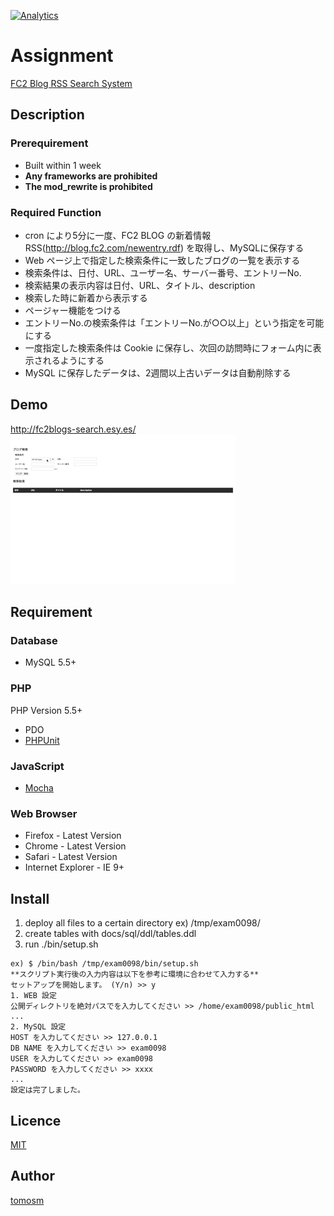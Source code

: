[![Analytics](https://ga-beacon.appspot.com/UA-84540030-1/welcome-page)](https://github.com/tomosm/fc2blogs-search)

Assignment
==========

[FC2 Blog RSS Search System](http://fc2blogs-search.esy.es/)

## Description

### Prerequirement
- Built within 1 week
- **Any frameworks are prohibited**
- **The mod_rewrite is prohibited**

### Required Function
- cron により5分に一度、FC2 BLOG の新着情報 RSS(http://blog.fc2.com/newentry.rdf) を取得し、MySQLに保存する
- Web ページ上で指定した検索条件に一致したブログの一覧を表示する
- 検索条件は、日付、URL、ユーザー名、サーバー番号、エントリーNo.
- 検索結果の表示内容は日付、URL、タイトル、description
- 検索した時に新着から表示する
- ページャー機能をつける
- エントリーNo.の検索条件は「エントリーNo.が○○以上」という指定を可能にする
- 一度指定した検索条件は Cookie に保存し、次回の訪問時にフォーム内に表示されるようにする
- MySQL に保存したデータは、2週間以上古いデータは自動削除する

## Demo

http://fc2blogs-search.esy.es/
![Demo](./images/demo.gif "Demo")

## Requirement
### Database

- MySQL 5.5+

### PHP
PHP Version 5.5+

- PDO
- [PHPUnit](https://phpunit.de/)

### JavaScript

- [Mocha](https://mochajs.org/)

### Web Browser

- Firefox - Latest Version
- Chrome - Latest Version
- Safari - Latest Version
- Internet Explorer - IE 9+

## Install

1. deploy all files to a certain directory ex) /tmp/exam0098/
2. create tables with docs/sql/ddl/tables.ddl
3. run ./bin/setup.sh
```
ex) $ /bin/bash /tmp/exam0098/bin/setup.sh
**スクリプト実行後の入力内容は以下を参考に環境に合わせて入力する**
セットアップを開始します。 (Y/n) >> y
1. WEB 設定
公開ディレクトリを絶対パスでを入力してください >> /home/exam0098/public_html
...
2. MySQL 設定
HOST を入力してください >> 127.0.0.1
DB NAME を入力してください >> exam0098
USER を入力してください >> exam0098
PASSWORD を入力してください >> xxxx
...
設定は完了しました。
```

## Licence

[MIT](https://opensource.org/licenses/MIT)

## Author

[tomosm](https://github.com/tomosm)
